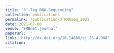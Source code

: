 ```yaml
---
title: "3'-Tag RNA-Sequencing"
collection: publications
permalink: /publication/3'RNAseq_2021
date: 2021-07-08
venue: 'EMBnet.journal'
paperurl: ''
link: 'http://dx.doi.org/10.14806/ej.26.A.968'
citation: 
---
```

